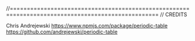 



//==================================================================================================
// CREDITS

Chris Andrejewski
https://www.npmjs.com/package/periodic-table
https://github.com/andrejewski/periodic-table
